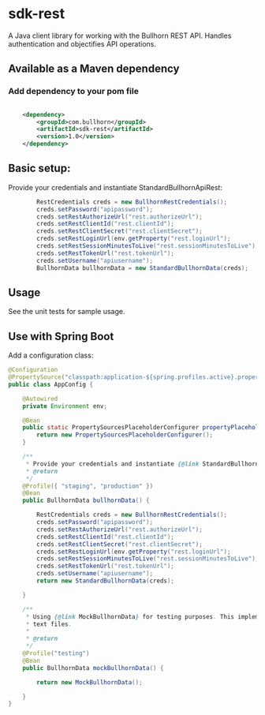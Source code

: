 # sdk-rest
A Java client library for working with the Bullhorn REST API. Handles authentication and objectifies API operations.

## Available as a Maven dependency

### Add dependency to your pom file

```xml

	<dependency>
		<groupId>com.bullhorn</groupId>
		<artifactId>sdk-rest</artifactId>
		<version>1.0</version>
	</dependency>
```


## Basic setup:

Provide your credentials and instantiate StandardBullhornApiRest:
```java
        RestCredentials creds = new BullhornRestCredentials();
		creds.setPassword("apipassword");
		creds.setRestAuthorizeUrl("rest.authorizeUrl");
		creds.setRestClientId("rest.clientId");
		creds.setRestClientSecret("rest.clientSecret");
		creds.setRestLoginUrl(env.getProperty("rest.loginUrl");
		creds.setRestSessionMinutesToLive("rest.sessionMinutesToLive");
		creds.setRestTokenUrl("rest.tokenUrl");
		creds.setUsername("apiusername");
		BullhornData bullhornData = new StandardBullhornData(creds);
```


## Usage

See the unit tests for sample usage.

## Use with Spring Boot

Add a configuration class:
```java
@Configuration
@PropertySource("classpath:application-${spring.profiles.active}.properties")
public class AppConfig {

	@Autowired
	private Environment env;

	@Bean
	public static PropertySourcesPlaceholderConfigurer propertyPlaceholderConfigurer() {
		return new PropertySourcesPlaceholderConfigurer();
	}

	/**
	 * Provide your credentials and instantiate {@link StandardBullhornData} with those.
	 * @return
	 */
	@Profile({ "staging", "production" })
	@Bean
	public BullhornData bullhornData() {

		RestCredentials creds = new BullhornRestCredentials();
        creds.setPassword("apipassword");
        creds.setRestAuthorizeUrl("rest.authorizeUrl");
        creds.setRestClientId("rest.clientId");
        creds.setRestClientSecret("rest.clientSecret");
        creds.setRestLoginUrl(env.getProperty("rest.loginUrl");
        creds.setRestSessionMinutesToLive("rest.sessionMinutesToLive");
        creds.setRestTokenUrl("rest.tokenUrl");
        creds.setUsername("apiusername");
		return new StandardBullhornData(creds);

	}

	/**
	 * Using {@link MockBullhornData} for testing purposes. This implementation of {@link BullhornData} uses test data stored in local
	 * text files.
	 * 
	 * @return
	 */
	@Profile("testing")
	@Bean
	public BullhornData mockBullhornData() {

		return new MockBullhornData();

	}
}
```
